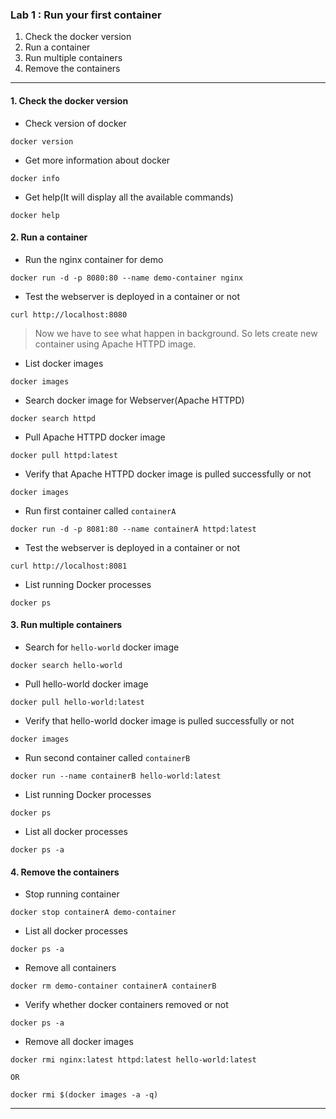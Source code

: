 ### Lab 1 : Run your first container

1. Check the docker version
2. Run a container
3. Run multiple containers
4. Remove the containers

---

#### 1. Check the docker version

- Check version of docker
```
docker version
```

- Get more information about docker 
```
docker info
```

- Get help(It will display all the available commands)
```
docker help
```

#### 2. Run a container

- Run the nginx container for demo 
```
docker run -d -p 8080:80 --name demo-container nginx
```

- Test the webserver is deployed in a container or not 
```
curl http://localhost:8080
```

> Now we have to see what happen in background. So lets create new container using Apache HTTPD image.

- List docker images
```
docker images
```

- Search docker image for Webserver(Apache HTTPD)
```
docker search httpd
```

- Pull Apache HTTPD docker image
```
docker pull httpd:latest
```

- Verify that Apache HTTPD docker image is pulled successfully or not
```
docker images
```

- Run first container called `containerA`
```
docker run -d -p 8081:80 --name containerA httpd:latest
```

- Test the webserver is deployed in a container or not 
```
curl http://localhost:8081
```

- List running Docker processes
```
docker ps
```

#### 3. Run multiple containers

- Search for `hello-world` docker image
```
docker search hello-world
```

- Pull hello-world docker image
```
docker pull hello-world:latest
```

- Verify that hello-world docker image is pulled successfully or not
```
docker images
```

- Run second container called `containerB`
```
docker run --name containerB hello-world:latest
```

- List running Docker processes
```
docker ps
```

- List all docker processes
```
docker ps -a
```

#### 4. Remove the containers

- Stop running container
```
docker stop containerA demo-container
``` 

- List all docker processes
```
docker ps -a
```

- Remove all containers
```
docker rm demo-container containerA containerB
```

- Verify whether docker containers removed or not 
```
docker ps -a
```

- Remove all docker images 
```
docker rmi nginx:latest httpd:latest hello-world:latest 

OR 

docker rmi $(docker images -a -q)
```

---
